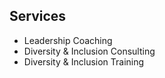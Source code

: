 ## Services

* Leadership Coaching
* Diversity & Inclusion Consulting
* Diversity & Inclusion Training
